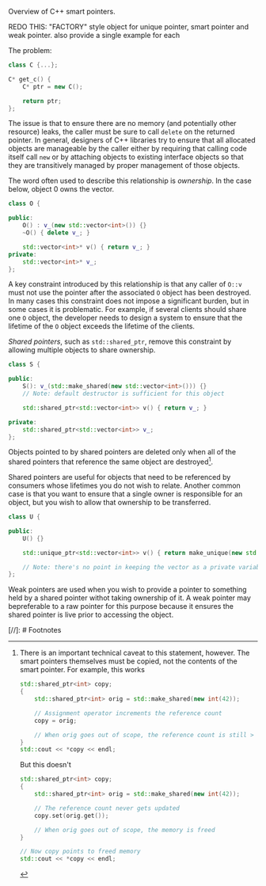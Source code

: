 Overview of C++ smart pointers.

REDO THIS: "FACTORY" style object for unique pointer, smart pointer and weak pointer.  also provide a single example for each

The problem:

````c++
class C {...};

C* get_c() {
    C* ptr = new C();

    return ptr;
};
````

The issue is that to ensure there are no memory (and potentially other resource) leaks, the caller must be sure to call ```` delete ```` on the returned pointer.  In general, designers of C++ libraries try to ensure that all allocated objects are manageable by the caller either by requiring that calling code itself call ```` new ```` or by attaching objects to existing interface objects so that they are transitively managed by proper management of those objects.

The word often used to describe this relationship is *ownership*.  In the case below, object 0 owns the vector.

````c++
class O {

public:
    O() : v_(new std::vector<int>()) {}
    ~O() { delete v_; }

    std::vector<int>* v() { return v_; }
private:
    std::vector<int>* v_;
};
````

A key constraint introduced by this relationship is that any caller of ````O::v```` must not use the pointer after the associated ````O```` object has been destroyed.  In many cases this constraint does not impose a significant burden, but in some cases it is problematic.  For example, if several clients should share one ````O```` object, the developer needs to design a system to ensure that the lifetime of the ````O```` object exceeds the lifetime of the clients.

*Shared pointers*, such as ````std::shared_ptr````, remove this constraint by allowing multiple objects to share ownership.

````c++
class S {

public:
    S(): v_(std::make_shared(new std::vector<int>())) {}
    // Note: default destructor is sufficient for this object

    std::shared_ptr<std::vector<int>> v() { return v_; }

private:
    std::shared_ptr<std::vector<int>> v_;
};
````

Objects pointed to by shared pointers are deleted only when all of the shared pointers that reference the same object are destroyed[^1].

Shared pointers are useful for objects that need to be referenced by consumers whose lifetimes you do not wish to relate.  Another common case is that you want to ensure that a single owner is responsible for an object, but you wish to allow that ownership to be transferred.

````c++
class U {

public:
    U() {}

    std::unique_ptr<std::vector<int>> v() { return make_unique(new std::vector<int>()); }

    // Note: there's no point in keeping the vector as a private variable here for this example, since it would just be transferred when v() is called
};
````

Weak pointers are used when you wish to provide a pointer to something held by a shared pointer withot taking ownership of it.  A weak pointer may bepreferable to a raw pointer for this purpose because it ensures the shared pointer is live prior to accessing the object.

[//]: # Footnotes

[^1]: There is an important technical caveat to this statement, however.  The smart pointers themselves must be copied, not the contents of the smart     pointer.
    For example, this works
    ````c++
    std::shared_ptr<int> copy;
    {
        std::shared_ptr<int> orig = std::make_shared(new int(42));

        // Assignment operator increments the reference count
        copy = orig;

        // When orig goes out of scope, the reference count is still > 0 so the memory is not freed
    }
    std::cout << *copy << endl;
    ````
    But this doesn't
    ````c++
    std::shared_ptr<int> copy;
    {
        std::shared_ptr<int> orig = std::make_shared(new int(42));

        // The reference count never gets updated
        copy.set(orig.get());

        // When orig goes out of scope, the memory is freed
    }

    // Now copy points to freed memory
    std::cout << *copy << endl;
    ````
    
    
